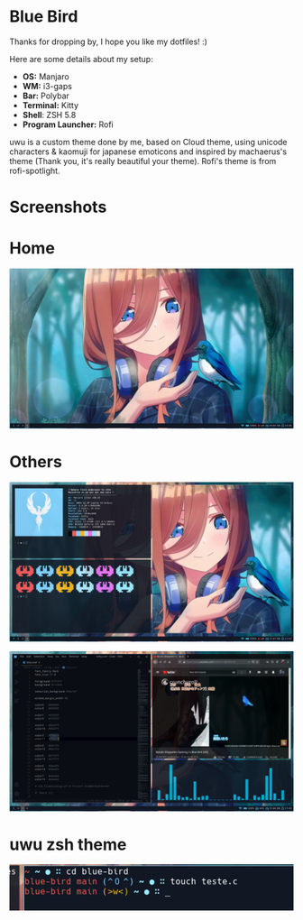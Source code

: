 # Blue Bird
Thanks for dropping by, I hope you like my dotfiles! :)

Here are some details about my setup:
- **OS:** Manjaro
- **WM:** i3-gaps
- **Bar:** Polybar 
- **Terminal:** Kitty
- **Shell**: ZSH 5.8
- **Program Launcher:** Rofi 

uwu is a custom theme done by me, based on Cloud theme, using unicode characters & kaomuji for japanese emoticons and inspired by machaerus's theme (Thank you, it's really beautiful your theme). Rofi's theme is from rofi-spotlight.



# Screenshots

# Home 
![Home](https://raw.githubusercontent.com/CGDEX/blue-bird/main/prints/4.png?raw=true)



# Others 
![Neofetch](https://raw.githubusercontent.com/CGDEX/blue-bird/main/prints/print1.png?raw=true)

![Working](https://raw.githubusercontent.com/CGDEX/blue-bird/main/prints/working.png?raw=true)



# uwu zsh theme
![UwU](https://raw.githubusercontent.com/CGDEX/blue-bird/main/prints/zsh.png?raw=true)

